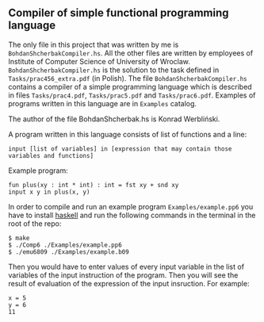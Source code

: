 
## Compiler of simple functional programming language 

The only file in this project that was written by me is `BohdanShcherbakCompiler.hs`. All the other files are written by employees of Institute of Computer Science of University of Wroclaw. `BohdanShcherbakCompiler.hs` is the solution to the task defined in `Tasks/prac456_extra.pdf` (in Polish). The file `BohdanShcherbakCompiler.hs` contains a compiler of a simple programming language which is described in files `Tasks/prac4.pdf`, `Tasks/prac5.pdf` and `Tasks/prac6.pdf`. Examples of programs written in this language are in `Examples` catalog.

The author of the file BohdanShcherbak.hs is Konrad Werbliński. 

A program written in this language consists of list of functions and a line:
```
input [list of variables] in [expression that may contain those variables and functions]
```
Example program:
```
fun plus(xy : int * int) : int = fst xy + snd xy 
input x y in plus(x, y)
```
In order to compile and run an example program `Examples/example.pp6` you have to install [haskell](https://www.haskell.org/platform/) and run the following commands in the terminal in the root of the repo:
```
$ make
$ ./Comp6 ./Examples/example.pp6
$ ./emu6809 ./Examples/example.b09
```
Then you would have to enter values of every input variable in the list of variables of the input instruction of the program. Then you will see the result of evaluation of the expression of the input insruction. For example:
```
x = 5
y = 6
11
```
